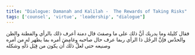 ```yaml
---
title: "Dialogue: Damanah and Kalilah -  The Rewards of Taking Risks"
tags: ['counsel', 'virtue', 'leadership', "dialogue"]
---
```


 فقال كليلة وما يدريك أنَّ ذلك على ما وصفتَ قال دمنة أعرف ذلك بالرأي والفطنة والظن والحدْس فإنَّ الرجُل ذا الرأي ربما عرف حال صاحبه وغامِضَ أمره بما يظهر له من أمره وصنيعه حتى لعلَّ ذلك أن يكون من قِبَل دَلِّهِ وشكله
